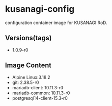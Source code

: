 # kusanagi-config

configuration container image for KUSANAGI RoD.

## Versions(tags)
- 1.0.9-r0

## Image Content
- Alpine Linux:3.18.2
- git: 2.38.5-r0
- mariadb-client: 10.11.3-r0
- mariadb-common: 10.11.3-r0
- postgresql14-client-15.3-r0

